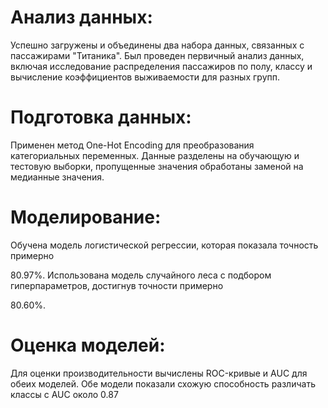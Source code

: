 # Анализ данных:

Успешно загружены и объединены два набора данных, связанных с пассажирами "Титаника".
Был проведен первичный анализ данных, включая исследование распределения пассажиров по полу, классу и вычисление коэффициентов выживаемости для разных групп.

# Подготовка данных:

Применен метод One-Hot Encoding для преобразования категориальных переменных.
Данные разделены на обучающую и тестовую выборки, пропущенные значения обработаны заменой на медианные значения.

# Моделирование:

Обучена модель логистической регрессии, которая показала точность примерно

80.97%.
Использована модель случайного леса с подбором гиперпараметров, достигнув точности примерно

80.60%.

# Оценка моделей:

Для оценки производительности вычислены ROC-кривые и AUC для обеих моделей. Обе модели показали схожую способность различать классы с AUC около
0.87
